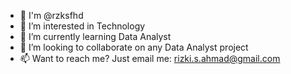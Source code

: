 - 👋 I'm @rzksfhd 
- 🔭 I’m interested in Technology
- 🌱 I’m currently learning Data Analyst
- 👯 I’m looking to collaborate on any Data Analyst project
- 📫 Want to reach me? Just email me: rizki.s.ahmad@gmail.com

<!--
**rzksfhd/rzksfhd** is a ✨ _special_ ✨ repository because its `README.md` (this file) appears on your GitHub profile.
-->
